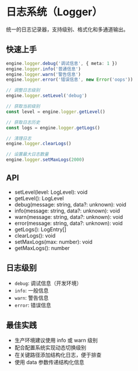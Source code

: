 # 日志系统（Logger）

统一的日志记录器，支持级别、格式化和多通道输出。

## 快速上手

```ts
engine.logger.debug('调试信息', { meta: 1 })
engine.logger.info('普通信息')
engine.logger.warn('警告信息')
engine.logger.error('错误信息', new Error('oops'))

// 调整日志级别
engine.logger.setLevel('debug')

// 获取当前级别
const level = engine.logger.getLevel()

// 获取日志历史
const logs = engine.logger.getLogs()

// 清理日志
engine.logger.clearLogs()

// 设置最大日志数量
engine.logger.setMaxLogs(2000)
```

## API

- setLevel(level: LogLevel): void
- getLevel(): LogLevel
- debug(message: string, data?: unknown): void
- info(message: string, data?: unknown): void
- warn(message: string, data?: unknown): void
- error(message: string, data?: unknown): void
- getLogs(): LogEntry[]
- clearLogs(): void
- setMaxLogs(max: number): void
- getMaxLogs(): number

## 日志级别

- `debug`: 调试信息（开发环境）
- `info`: 一般信息
- `warn`: 警告信息
- `error`: 错误信息

## 最佳实践

- 生产环境建议使用 info 或 warn 级别
- 配合配置系统实现动态切换级别
- 在关键路径添加结构化日志，便于排查
- 使用 data 参数传递结构化信息
